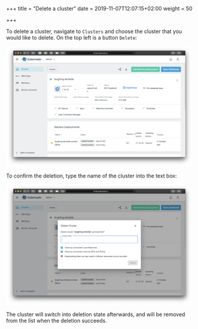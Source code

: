 +++
title = "Delete a cluster"
date = 2019-11-07T12:07:15+02:00
weight = 50

+++

To delete a cluster, navigate to `Clusters` and choose the cluster that you would like to delete. On the top left is a button `Delete`:

![Cluster deletion button in the top right corner](05-delete-cluster-delete-button.png)

To confirm the deletion, type the name of the cluster into the text box:

![Confirmation dialog for the cluster deletion](05-delete-cluster-confirm.png)

The cluster will switch into deletion state afterwards, and will be removed from the list when the deletion succeeds.
